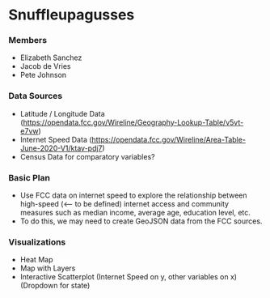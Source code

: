 # Snuffleupagusses

### Members
- Elizabeth Sanchez
- Jacob de Vries
- Pete Johnson

### Data Sources
- Latitude / Longitude Data (https://opendata.fcc.gov/Wireline/Geography-Lookup-Table/v5vt-e7vw)
- Internet Speed Data (https://opendata.fcc.gov/Wireline/Area-Table-June-2020-V1/ktav-pdj7)
- Census Data for comparatory variables?
 
### Basic Plan
- Use FCC data on internet speed to explore the relationship between high-speed (<-- to be defined) internet access and community measures such as median income, average age, education level, etc. 
- To do this, we may need to create GeoJSON data from the FCC sources.

### Visualizations
- Heat Map
- Map with Layers
- Interactive Scatterplot (Internet Speed on y, other variables on x) (Dropdown for state)
